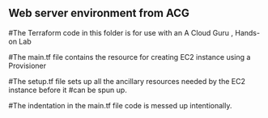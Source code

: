 ## Web server environment from ACG

#The Terraform code in this folder is for use with an A Cloud Guru , Hands-on Lab

#The main.tf file contains the resource for creating EC2 instance using a Provisioner

#The setup.tf file sets up all the ancillary resources needed by the EC2 instance before it 
#can be spun up.

#The indentation in the main.tf file code is messed up intentionally.
